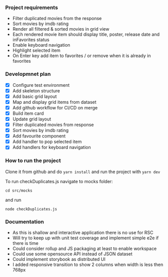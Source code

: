 ### Project requirements

- Filter duplicated movies from the response
- Sort movies by imdb rating
- Render all filtered & sorted movies in grid view
- Each rendered movie item should display title, poster, release date and inFavorites status
- Enable keyboard navigation
- Highlight selected item
- On Enter key add item to favorites / or remove when it is already in favorites

### Developmnet plan

- [x] Configure test environment
- [x] Add skeleton structure
- [x] Add basic grid layout
- [x] Map and display grid items from dataset
- [x] Add github workflow for CI/CD on merge
- [x] Build item card
- [x] Update grid layout
- [x] Filter duplicated movies from response
- [x] Sort movies by imdb rating
- [x] Add favourite component
- [x] Add handler to pop selected item
- [x] Add handlers for keyboard navigation

### How to run the project

Clone it from github and do `yarn install` and run the project with `yarn dev`

To run checkDuplicates.js navigate to mocks folder:

`cd src/mocks`

and run

`node checkDuplicates.js`

### Documentation

- As this is shallow and interactive application there is no use for RSC
- Will try to keep up with unit test coverage and implement simple e2e if there is time
- Could consider rollup and JS packaging at least to enable workspace
- Could use some opensource API instead of JSON dataset
- Could implement storybook as distributed UI
- I added responsive transition to show 2 columns when width is less then 768px
